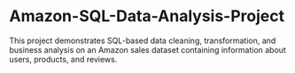 # Amazon-SQL-Data-Analysis-Project
This project demonstrates SQL-based data cleaning, transformation, and business analysis on an Amazon sales dataset containing information about users, products, and reviews.
